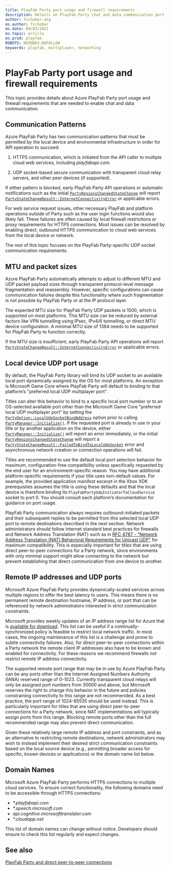 ```yaml
---
title: PlayFab Party port usage and firewall requirements
description: Details on PlayFab Party chat and data communication port usage and firewall configuration requirements.
author: fschober-atg
ms.author: fschober
ms.date: 09/03/2021
ms.topic: article
ms.prod: playfab
ROBOTS: NOINDEX,NOFOLLOW
keywords: playfab, multiplayer, networking
---
```


# PlayFab Party port usage and firewall requirements

This topic provides details about Azure PlayFab Party port usage and firewall requirements that are needed to enable chat and data communication.

## Communication Patterns

Azure PlayFab Party has two communication patterns that must be permitted by the local device and environmental infrastructure in order for API operation to succeed:

 1. HTTPS communication, which is initiated from the API caller to multiple cloud web services, including *playfabapi.com*.

 2. UDP socket-based secure communication with transparent cloud relay servers, and other peer devices (if supported).

If either pattern is blocked, early PlayFab Party API operations or automatic notifications such as the initial [`PartyRegionsChangedStateChange`](reference/structs/partyregionschangedstatechange.md) will report [`PartyStateChangeResult::InternetConnectivityError`](reference/enums/partystatechangeresult.md) or applicable errors.

For web service request issues, other necessary PlayFab and platform operations outside of Party such as the user login functions would also likely fail. These failures are often caused by local firewall restrictions or proxy requirements for HTTPS connections. Most issues can be resolved by enabling direct, outbound HTTPS communication to cloud web services from the local device or network.

The rest of this topic focuses on the PlayFab Party-specific UDP socket communication requirements.

## MTU and packet sizes

Azure PlayFab Party automatically attempts to adjust to different MTU and UDP packet payload sizes through transparent protocol-level message fragmentation and reassembly. However, specific configurations can cause communication failures despite this functionality where such fragmentation is not possible by PlayFab Party or at the IP protocol layer.

The expected MTU size for PlayFab Party UDP packets is 1500, which is supported on most platforms. This MTU size can be reduced by external factors like VPN tunnelling using IPsec, IPv4/6 tunnelling, or direct MTU device configuration. A minimal MTU size of 1384 needs to be supported for PlayFab Party to function correctly.

If the MTU size is insufficient, early PlayFab Party API operations will report [`PartyStateChangeResult::InternetConnectivityError`](reference/enums/partystatechangeresult.md) or applicable errors.

## Local device UDP port usage

By default, the PlayFab Party library will bind its UDP socket to an available local port dynamically assigned by the OS for most platforms. An exception is Microsoft Game Core where PlayFab Party will default to binding to that platform’s "preferred local UDP multiplayer port".

Titles can alter this behavior to bind to a specific local port number or to an OS-selected available port other than the Microsoft Game Core "preferred local UDP multiplayer port" by setting the [`PartyOption::LocalUdpSocketBindAddress`](reference/enums/partyoption.md) option prior to calling [`PartyManager::Initialize()`](reference/classes/partymanager/methods/partymanager_initialize.md). If the requested port is already in use in your title or by another application on the device, either [`PartyManager::Initialize()`](reference/classes/partymanager/methods/partymanager_initialize.md) will report an error immediately, or the initial [`PartyRegionsChangedStateChange`](reference/structs/partyregionschangedstatechange.md) will report a [`PartyStateChangeResult::FailedToBindToLocalUdpSocket`](reference/enums/partystatechangeresult.md) error and asynchronous network creation or connection operations will fail.

Titles are recommended to use the default local port selection behavior for maximum, configuration-free compatibility unless specifically requested by the end user for an environment-specific reason. You may have additional platform-specific requirements if your title uses non-default values. For example, the provided application manifest excerpt in the Xbox XDK prerequisites assumes the title is using these defaults and that the local device is therefore binding its `PlayFabPartyUdpInitiatorToCloudService` socket to port 0. You should consult each platform’s documentation for guidance on port usage.

PlayFab Party communication always requires outbound-initiated packets and their subsequent replies to be permitted from this selected local UDP port to remote destinations described in the next section. Network administrators should follow Internet standard best practices for firewalls and Network Address Translation (NAT) such as in [RFC 4787 - "Network Address Translation (NAT) Behavioral Requirements for Unicast UDP"](https://datatracker.ietf.org/doc/html/rfc4787) for maximum compatibility. This is especially important for titles that are using direct peer-to-peer connections for a Party network, since environments with only minimal support might allow connecting to the network but prevent establishing that direct communication from one device to another.

## Remote IP addresses and UDP ports

Microsoft Azure PlayFab Party provides dynamically-scaled services across multiple regions to offer the best latency to users. This means there is no permanent remote destination hostname, IP address, or port that can be referenced by network administrators interested in strict communication constraints.

Microsoft provides weekly updates of an IP address range list for Azure that is [available for download](https://www.microsoft.com/en-us/download/details.aspx?id=56519). This list can be useful if a continually-synchronized policy is feasible to restrict local network traffic. In most cases, the ongoing maintenance of this list is a challenge and prone to subtle connectivity failures. Also, for direct peer-to-peer connections within a Party network the remote client IP addresses also have to be known and enabled for connectivity. For these reasons we recommend firewalls not restrict remote IP address connectivity.

The supported remote port range that may be in use by Azure PlayFab Party can be any ports other than the Internet Assigned Numbers Authority (IANA) reserved range of 0-1023. Currently transparent cloud relays will only be assigned port numbers from 30000 and above, but Microsoft reserves the right to change this behavior in the future and policies constraining connectivity to this range are not recommended. As a best practice, the port range of 1024-65535 should be used instead. This is particularly important for titles that are using direct peer-to-peer connections for a Party network, since NAT implementations will typically assign ports from this range. Blocking remote ports other than the full recommended range may also prevent direct communication.

Given these relatively large remote IP address and port constraints, and as an alternative to restricting remote destinations, network administrators may wish to instead implement their desired strict communication constraints based on the local source device (e.g., permitting broader access for specific, known devices or applications) or the domain name list below.

## Domain Names

Microsoft Azure PlayFab Party performs HTTPS connections to multiple cloud services. To ensure correct functionality, the following domains need to be accessible through HTTPS connections:

* *\*.playfabapi.com*
* *\*.speech.microsoft.com*
* *api.cognitive.microsofttranslator.com*
* *\*.cloudapp.net*

This list of domain names can change without notice. Developers should ensure to check this list regularly and expect changes.

## See also

[PlayFab Party and direct peer-to-peer connections](concepts-direct-peer-connectivity.md)
